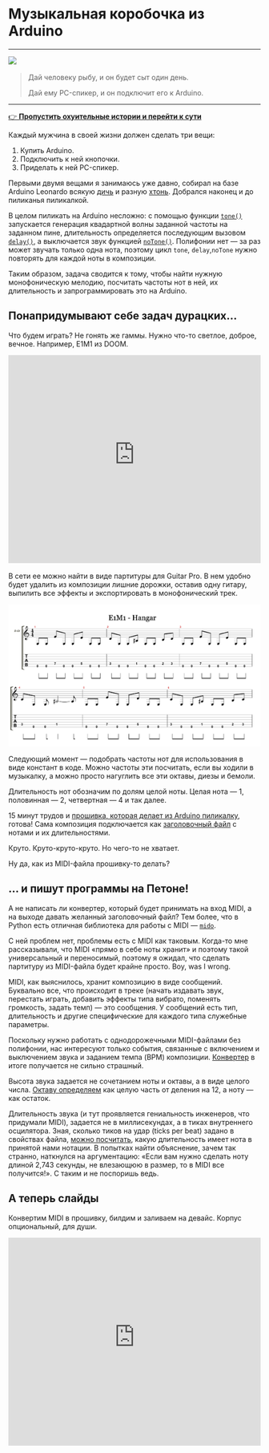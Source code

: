 # Музыкальная коробочка из Arduino

***
![](/2021/06/03/e1m1/img/cover.png)

> Дай человеку рыбу, и он будет сыт один день.
>
> Дай ему PC-спикер, и он подключит его к Arduino.
***

[👉 **Пропустить охуительные истории и перейти к сути**](#doom-cool)

Каждый мужчина в своей жизни должен сделать три вещи:

1. Купить Arduino.
1. Подключить к ней кнопочки.
1. Приделать к ней PC-спикер.

Первыми двумя вещами я занимаюсь уже давно, собирал на базе Arduino Leonardo всякую [дичь](/2018/07/01/arduinopad) и разную [хтонь](/2018/10/24/yagodka).
Добрался наконец и до пиликанья пиликалкой.

В целом пиликать на Arduino несложно: с помощью функции [`tone()`](https://www.arduino.cc/reference/en/language/functions/advanced-io/tone/) запускается генерация квадартной волны заданной частоты на заданном пине,
длительность определяется последующим вызовом [`delay()`](https://www.arduino.cc/reference/en/language/functions/time/delay/), а выключается звук функцией [`noTone()`](https://www.arduino.cc/reference/en/language/functions/advanced-io/notone/).
Полифонии нет — за раз может звучать только одна нота, поэтому цикл `tone`, `delay`,`noTone` нужно повторять для каждой ноты в композиции.

Таким образом, задача сводится к тому, чтобы найти нужную монофоническую мелодию, посчитать частоты нот в ней, их длительность и запрограммировать это на Arduino.

## Понапридумывают себе задач дурацких...

Что будем играть? Не гонять же гаммы. Нужно что-то светлое, доброе, вечное. Например, E1M1 из DOOM.

<iframe width="100%"
        height="415"
        src="https://www.youtube-nocookie.com/embed/BSsfjHCFosw"
        title="E1M1 (видео)"
        frameborder="0"
        allow="accelerometer; autoplay; clipboard-write; encrypted-media; gyroscope; picture-in-picture"
        allowfullscreen
></iframe>

В сети ее можно найти в виде партитуры для Guitar Pro.
В нем удобно будет удалить из композиции лишние дорожки, оставив одну гитару, выпилить все эффекты и экспортировать в монофонический трек.

![E1M1 tab](./img/01.png)

Следующий момент — подобрать частоты нот для использования в виде констант в коде.
Можно частоты эти посчитать, если вы ходили в музыкалку, а можно просто нагуглить все эти октавы, диезы и бемоли.

Длительность нот обозначим по долям целой ноты.
Целая нота — 1, половинная — 2, четвертная — 4 и так далее.

15 минут трудов и [прошивка, которая делает из Arduino пиликалку](https://github.com/torunar/arwave), готова!
Сама композиция подключается как [заголовочный файл](https://github.com/torunar/arwave/blob/master/examples/c-major/melody.h) с нотами и их длительностями.

Круто.
Круто-круто-круто.
Но чего-то не хватает.

Ну да, как из MIDI-файла прошивку-то делать?

## ... и пишут программы на Петоне!

А не написать ли конвертер, который будет принимать на вход MIDI, а на выходе давать желанный заголовочный файл?
Тем более, что в Python есть отличная библиотека для работы с MIDI — [`mido`](https://mido.readthedocs.io/en/latest/).

С ней проблем нет, проблемы есть с MIDI как таковым.
Когда-то мне рассказывали, что MIDI «прямо в себе ноты хранит» и поэтому такой универсальный и переносимый, поэтому я ожидал, что сделать партитуру из MIDI-файла будет крайне просто.
Boy, was I wrong.

MIDI, как выяснилось, хранит композицию в виде сообщений.
Буквально все, что происходит в треке (начать издавать звук, перестать играть, добавить эффекты типа вибрато, поменять громкость, задать темп) — это сообщения.
У сообщений есть тип, длительность и другие специфические для каждого типа служебные параметры.

Поскольку нужно работать с однодорожечными MIDI-файлами без полифонии, нас интересуют только события, связанные с включением и выключением звука и заданием темпа (BPM) композиции.
[Конвертер](https://github.com/torunar/arwave-converter) в итоге получается не сильно страшный.

Высота звука задается не сочетанием ноты и октавы, а в виде целого числа.
[Октаву определяем](https://github.com/torunar/arwave-converter/blob/master/__main__.py#L3-L7) как целую часть от деления на 12, а ноту — как остаток.

Длительность звука (и тут проявляется гениальность инженеров, что придумали MIDI), задается не в миллисекундах, а в тиках внутреннего осцилятора.
Зная, сколько тиков на удар (ticks per beat) задано в свойствах файла, [можно посчитать](https://github.com/torunar/arwave-converter/blob/master/__main__.py#L9-L11), какую длительность имеет нота в принятой нами нотации.
В попытках найти объяснение, зачем так странно, наткнулся на аргументацию: «Если вам нужно сделать ноту длиной 2,743 секунды, не влезающюю в размер, то в MIDI все получится!».
С таким и не поспоришь ведь.

## А теперь слайды
<a id="doom-cool"></a>

Конвертим MIDI в прошивку, билдим и заливаем на девайс. Корпус опциональный, для души.

<iframe width="100%"
        height="415"
        src="https://www.youtube-nocookie.com/embed/GXm8zZLNcrw"
        title="DOOM круто (видео)"
        frameborder="0"
        allow="accelerometer; autoplay; clipboard-write; encrypted-media; gyroscope; picture-in-picture"
        allowfullscreen
></iframe>

